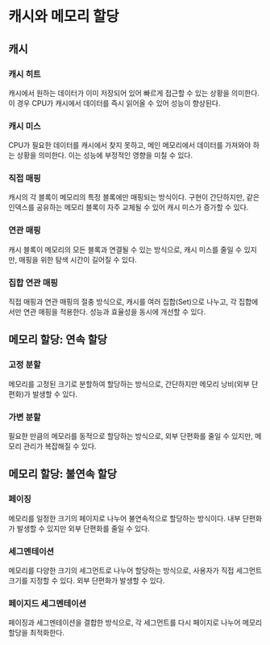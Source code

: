 # 캐시와 메모리 할당

## 캐시

### 캐시 히트

캐시에서 원하는 데이터가 이미 저장되어 있어 빠르게 접근할 수 있는 상황을 의미한다. 이 경우 CPU가 캐시에서 데이터를 즉시 읽어올 수 있어 성능이 향상된다.

### 캐시 미스

CPU가 필요한 데이터를 캐시에서 찾지 못하고, 메인 메모리에서 데이터를 가져와야 하는 상황을 의미한다. 이는 성능에 부정적인 영향을 미칠 수 있다.

### 직접 매핑

캐시의 각 블록이 메모리의 특정 블록에만 매핑되는 방식이다. 구현이 간단하지만, 같은 인덱스를 공유하는 메모리 블록이 자주 교체될 수 있어 캐시 미스가 증가할 수 있다.

### 연관 매핑

캐시 블록이 메모리의 모든 블록과 연결될 수 있는 방식으로, 캐시 미스를 줄일 수 있지만, 매핑을 위한 탐색 시간이 길어질 수 있다.

### 집합 연관 매핑

직접 매핑과 연관 매핑의 절충 방식으로, 캐시를 여러 집합(Set)으로 나누고, 각 집합에서만 연관 매핑을 적용한다. 성능과 효율성을 동시에 개선할 수 있다.

## 메모리 할당: 연속 할당

### 고정 분할

메모리를 고정된 크기로 분할하여 할당하는 방식으로, 간단하지만 메모리 낭비(외부 단편화)가 발생할 수 있다.

### 가변 분할

필요한 만큼의 메모리를 동적으로 할당하는 방식으로, 외부 단편화를 줄일 수 있지만, 메모리 관리가 복잡해질 수 있다.

## 메모리 할당: 불연속 할당

### 페이징

메모리를 일정한 크기의 페이지로 나누어 불연속적으로 할당하는 방식이다. 내부 단편화가 발생할 수 있지만 외부 단편화를 줄일 수 있다.

### 세그멘테이션

메모리를 다양한 크기의 세그먼트로 나누어 할당하는 방식으로, 사용자가 직접 세그먼트 크기를 지정할 수 있다. 외부 단편화가 발생할 수 있다.

### 페이지드 세그멘테이션

페이징과 세그멘테이션을 결합한 방식으로, 각 세그먼트를 다시 페이지로 나누어 메모리 할당을 최적화한다.

